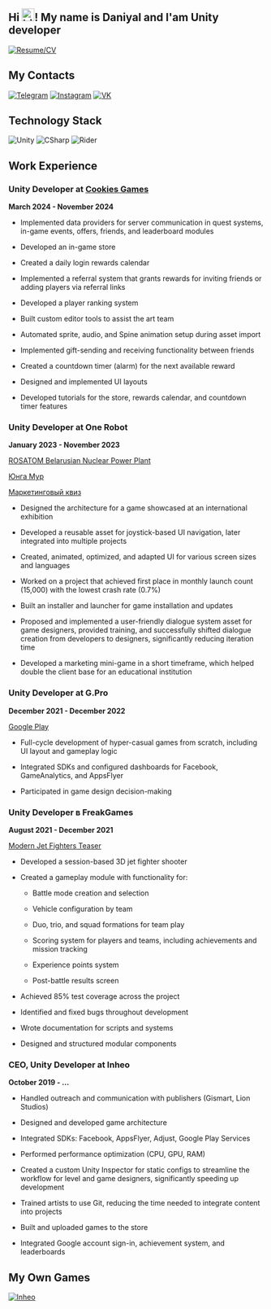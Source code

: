 ## Hi <img src="https://user-images.githubusercontent.com/1303154/88677602-1635ba80-d120-11ea-84d8-d263ba5fc3c0.gif" width="25" height="25" alt="hi">! My name is Daniyal and I'am Unity developer

[![Resume/CV](https://img.shields.io/badge/-Resume/CV_Daniyal-090909?style=for-the-badge&logo=GoogleMessages)](https://drive.google.com/file/d/1qZbJimwbQQlvNfyvd65sSNFZGkPKaEJN/view?usp=sharing)

## My Contacts

[![Telegram](https://img.shields.io/badge/-Telegram-090909?style=for-the-badge&logo=telegram)](https://t.me/anastoi)
[![Instagram](https://img.shields.io/badge/-Instagram-090909?style=for-the-badge&logo=instagram&logoColor=CC397B)](https://www.instagram.com/anastoii/)
[![VK](https://img.shields.io/badge/-VK-090909?style=for-the-badge&logo=vk&logoColor=318CE7)](https://vk.com/daniyal88i)

## Technology Stack

![Unity](https://img.shields.io/badge/-Unity-090909?style=for-the-badge&logo=unity)
![CSharp](https://img.shields.io/badge/-CSharp-090909?style=for-the-badge&logo=csharp&logoColor=37E1FF)
![Rider](https://img.shields.io/badge/-VS_Code-090909?style=for-the-badge&logo=visualstudiocode&logoColor=007ACC)

## Work Experience
### Unity Developer at [Cookies Games](https://cookiesgames.ru/)
**March 2024 - November 2024**
- Implemented data providers for server communication in quest systems, in-game events, offers, friends, and leaderboard modules
  
- Developed an in-game store
  
- Created a daily login rewards calendar
  
- Implemented a referral system that grants rewards for inviting friends or adding players via referral links
- Developed a player ranking system
  
- Built custom editor tools to assist the art team
  
- Automated sprite, audio, and Spine animation setup during asset import
  
- Implemented gift-sending and receiving functionality between friends
  
- Created a countdown timer (alarm) for the next available reward
  
- Designed and implemented UI layouts
  
- Developed tutorials for the store, rewards calendar, and countdown timer features

### Unity Developer at One Robot
**January 2023 - November 2023**

[ROSATOM Belarusian Nuclear Power Plant](https://www.behance.net/gallery/185208741/ROSATOM-Belarusian-Nuclear-Power-Plant-project)

[Юнга Мур](https://games.domznaniy.school/about-game)

[Маркетинговый квиз](https://games.domznaniy.school/builds/fenik-way-domznaniy/index.html)

- Designed the architecture for a game showcased at an international exhibition

- Developed a reusable asset for joystick-based UI navigation, later integrated into multiple projects

- Created, animated, optimized, and adapted UI for various screen sizes and languages

- Worked on a project that achieved first place in monthly launch count (15,000) with the lowest crash rate (0.7%)

- Built an installer and launcher for game installation and updates

- Proposed and implemented a user-friendly dialogue system asset for game designers, provided training, and successfully shifted dialogue creation from developers to designers, significantly reducing iteration time

- Developed a marketing mini-game in a short timeframe, which helped double the client base for an educational institution

### Unity Developer at G.Pro
**December 2021 - December 2022**

[Google Play](https://play.google.com/store/apps/developer?id=Ndgames)

- Full-cycle development of hyper-casual games from scratch, including UI layout and gameplay logic

- Integrated SDKs and configured dashboards for Facebook, GameAnalytics, and AppsFlyer

- Participated in game design decision-making

### Unity Developer в FreakGames
**August 2021 - December 2021**

[Modern Jet Fighters Teaser](https://www.youtube.com/watch?v=TTGAAMumsfY)

- Developed a session-based 3D jet fighter shooter

- Created a gameplay module with functionality for:

  - Battle mode creation and selection

  - Vehicle configuration by team

  - Duo, trio, and squad formations for team play

  - Scoring system for players and teams, including achievements and mission tracking

  - Experience points system

  - Post-battle results screen

- Achieved 85% test coverage across the project

- Identified and fixed bugs throughout development

- Wrote documentation for scripts and systems

- Designed and structured modular components

### CEO, Unity Developer at Inheo
**October 2019 - ...**

- Handled outreach and communication with publishers (Gismart, Lion Studios)

- Designed and developed game architecture

- Integrated SDKs: Facebook, AppsFlyer, Adjust, Google Play Services

- Performed performance optimization (CPU, GPU, RAM)

- Created a custom Unity Inspector for static configs to streamline the workflow for level and game designers, significantly speeding up development

- Trained artists to use Git, reducing the time needed to integrate content into projects

- Built and uploaded games to the store

- Integrated Google account sign-in, achievement system, and leaderboards


## My Own Games

[![Inheo](https://img.shields.io/badge/-Inheo-090909?style=for-the-badge&logo=GooglePlay)](https://play.google.com/store/apps/developer?id=Inheo&hl=en&gl=US)
